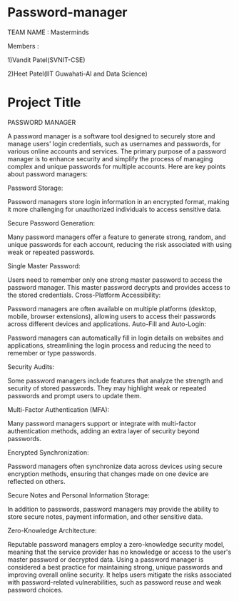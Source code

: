 # Password-manager

TEAM NAME : Masterminds

Members : 

1)Vandit Patel(SVNIT-CSE)

2)Heet Patel(IIT Guwahati-AI and Data Science)



# Project Title

PASSWORD MANAGER

A password manager is a software tool designed to securely store and manage users' login credentials, such as usernames and passwords, for various online accounts and services. The primary purpose of a password manager is to enhance security and simplify the process of managing complex and unique passwords for multiple accounts. Here are key points about password managers:

Password Storage:

Password managers store login information in an encrypted format, making it more challenging for unauthorized individuals to access sensitive data.

Secure Password Generation:

Many password managers offer a feature to generate strong, random, and unique passwords for each account, reducing the risk associated with using weak or repeated passwords.

Single Master Password:

Users need to remember only one strong master password to access the password manager. This master password decrypts and provides access to the stored credentials.
Cross-Platform Accessibility:

Password managers are often available on multiple platforms (desktop, mobile, browser extensions), allowing users to access their passwords across different devices and applications.
Auto-Fill and Auto-Login:

Password managers can automatically fill in login details on websites and applications, streamlining the login process and reducing the need to remember or type passwords.

Security Audits:

Some password managers include features that analyze the strength and security of stored passwords. They may highlight weak or repeated passwords and prompt users to update them.

Multi-Factor Authentication (MFA):

Many password managers support or integrate with multi-factor authentication methods, adding an extra layer of security beyond passwords.

Encrypted Synchronization:

Password managers often synchronize data across devices using secure encryption methods, ensuring that changes made on one device are reflected on others.

Secure Notes and Personal Information Storage:

In addition to passwords, password managers may provide the ability to store secure notes, payment information, and other sensitive data.

Zero-Knowledge Architecture:

Reputable password managers employ a zero-knowledge security model, meaning that the service provider has no knowledge or access to the user's master password or decrypted data.
Using a password manager is considered a best practice for maintaining strong, unique passwords and improving overall online security. It helps users mitigate the risks associated with password-related vulnerabilities, such as password reuse and weak password choices.

